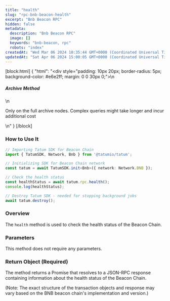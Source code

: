 ```yaml
---
title: "health"
slug: "rpc-bnb-beacon-health"
excerpt: "Bnb Beacon RPC"
hidden: false
metadata: 
  description: "Bnb Beacon RPC"
  image: []
  keywords: "bnb-beacon, rpc"
  robots: "index"
createdAt: "Wed Mar 06 2024 10:35:44 GMT+0000 (Coordinated Universal Time)"
updatedAt: "Sat Apr 06 2024 15:00:05 GMT+0000 (Coordinated Universal Time)"
---
```

[block:html]
{
  "html": "<div style=\"padding: 10px 20px; border-radius: 5px; background-color: #e6e2ff; margin: 0 0 30px 0;\">\n  <h5>Archive Method</h5>\n  <p>Only on the full archive nodes. Complex queries might take longer and incur additional cost</p>\n</div>"
}
[/block]


### How to Use It

```typescript
// Importing Tatum SDK for Beacon Chain
import { TatumSDK, Network, Bnb } from '@tatumio/tatum';

// Initializing SDK for Beacon Chain network
const tatum = await TatumSDK.init<Bnb>({ network: Network.BNB });

// Check the health status
const healthStatus = await tatum.rpc.health();
console.log(healthStatus);

// Destroy Tatum SDK - needed for stopping background jobs
await tatum.destroy();
```

### Overview

The `health` method is used to check the health status of the Beacon Chain.

### Parameters

This method does not require any parameters.

### Return Object (Required)

The method returns a Promise that resolves to a JSON-RPC response containing information about the health status of the Beacon Chain.

(Note: The exact structure of the transaction objects and response may vary based on the BNB beacon chain's implementation and version.)
